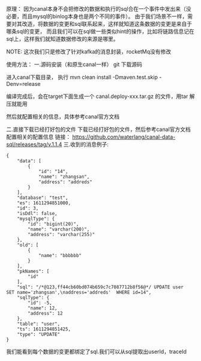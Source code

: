 原理：
因为canal本身不会把修改的数据和执行的sql合在一个事件中发出来（没必要，而且mysql的binlog本身也是两个不同的事件）。
由于我们场景不一样，需要对其改造，将数据的变更和sql联系起来，这样就知道这条数据的变更是来自于哪条sql的变更，
而且我们可以在sql做一些类似hint的操作，比如将链路信息记在sql上，这样我们就知道数据修改的来源是哪里。
<br>

NOTE: 这次我们只是修改了针对kafka的消息封装，rocketMq没有修改


使用方法：
一.源码安装（和原生canal一样）
git 下载源码

进入canal下载目录， 执行 mvn clean install -Dmaven.test.skip -Denv=release

编译完成后，会在target下面生成一个 canal.deploy-xxx.tar.gz 的文件，用tar 解压就能用

然后就配置相关的信息，具体参考canal官方文档

二.直接下载已经打好包的文件
下载已经打好包的文件，然后参考canal官方文档配置相关的配置信息
链接：
 https://github.com/waterlang/canal-data-sql/releases/tag/v.1.1.4
三.收到的消息例子:
```
{
    "data": [
        {
            "id": "14",
            "name": "zhangsan",
            "address": "addreds"
        }
    ],
    "database": "test",
    "es": 1611294851000,
    "id": 3,
    "isDdl": false,
    "mysqlType": {
        "id": "bigint(20)",
        "name": "varchar(200)",
        "address": "varchar(255)"
    },
    "old": [
        {
            "name": "bbbbbb"
        }
    ],
    "pkNames": [
        "id"
    ],
    "sql": "/*@123,ff44cb60bd074b659c7c7087712b8f56@*/ UPDATE user  SET name='zhangsan',\naddress='addreds'  WHERE id=14",
    "sqlType": {
        "id": -5,
        "name": 12,
        "address": 12
    },
    "table": "user",
    "ts": 1611294851425,
    "type": "UPDATE"
}
```

我们能看到每个数据的变更都绑定了sql.我们可以从sql提取出userId，traceId
